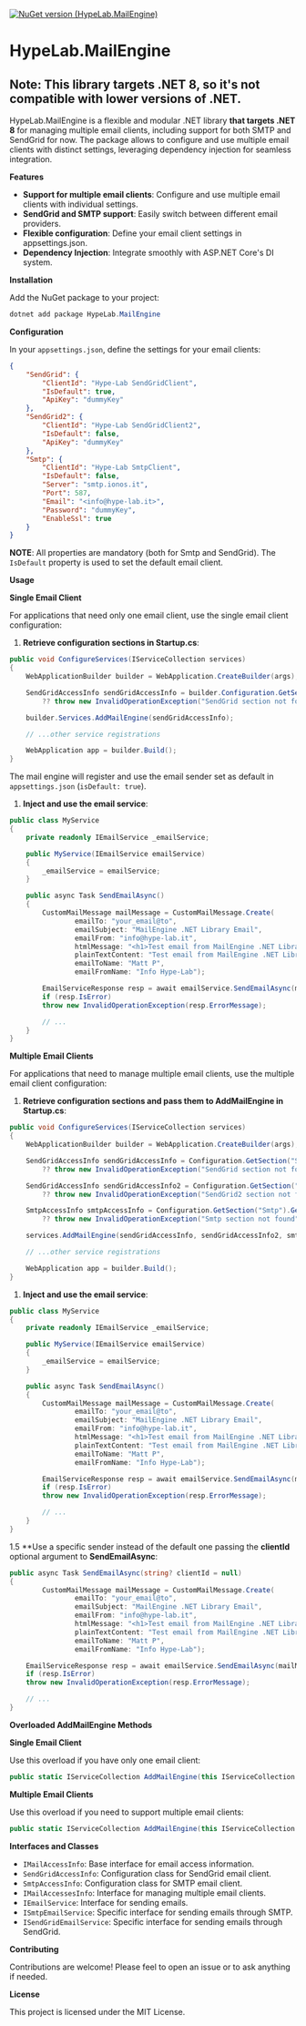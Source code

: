 [![NuGet version (HypeLab.MailEngine)](https://img.shields.io/nuget/v/HypeLab.MailEngine.svg?style=flat-square)](https://www.nuget.org/packages/HypeLab.MailEngine/)

# HypeLab.MailEngine
## Note: This library targets .NET 8, so it's not compatible with lower versions of .NET.

HypeLab.MailEngine is a flexible and modular .NET library **that targets .NET 8** for managing multiple email clients, including support for both SMTP and SendGrid for now.
The package allows to configure and use multiple email clients with distinct settings, leveraging dependency injection for seamless integration.

**Features**

- **Support for multiple email clients**: Configure and use multiple email clients with individual settings.
- **SendGrid and SMTP support**: Easily switch between different email providers.
- **Flexible configuration**: Define your email client settings in appsettings.json.
- **Dependency Injection**: Integrate smoothly with ASP.NET Core's DI system.

**Installation**

Add the NuGet package to your project:

```powershell
dotnet add package HypeLab.MailEngine
```

**Configuration**

In your `appsettings.json`, define the settings for your email clients:

```json
{
	"SendGrid": {
		"ClientId": "Hype-Lab SendGridClient",
		"IsDefault": true,
		"ApiKey": "dummyKey"
	},
	"SendGrid2": {
		"ClientId": "Hype-Lab SendGridClient2",
		"IsDefault": false,
		"ApiKey": "dummyKey"
	},
	"Smtp": {
		"ClientId": "Hype-Lab SmtpClient",
		"IsDefault": false,
		"Server": "smtp.ionos.it",
		"Port": 587,
		"Email": "<info@hype-lab.it>",
		"Password": "dummyKey",
		"EnableSsl": true
	}
}
```
**NOTE**: All properties are mandatory (both for Smtp and SendGrid). The `IsDefault` property is used to set the default email client.

**Usage**

**Single Email Client**

For applications that need only one email client, use the single email client configuration:

1. **Retrieve configuration sections in Startup.cs**:

```csharp
public void ConfigureServices(IServiceCollection services)
{
	WebApplicationBuilder builder = WebApplication.CreateBuilder(args);

	SendGridAccessInfo sendGridAccessInfo = builder.Configuration.GetSection("SendGrid").Get<SendGridAccessInfo>()
		?? throw new InvalidOperationException("SendGrid section not found");

	builder.Services.AddMailEngine(sendGridAccessInfo);

	// ...other service registrations

	WebApplication app = builder.Build();
}
```
The mail engine will register and use the email sender set as default in `appsettings.json` (`isDefault: true`).

1. **Inject and use the email service**:

```csharp
public class MyService
{
	private readonly IEmailService _emailService;

	public MyService(IEmailService emailService)
	{
		_emailService = emailService;
	}

	public async Task SendEmailAsync()
	{
		CustomMailMessage mailMessage = CustomMailMessage.Create(
				emailTo: "your_email@to",
				emailSubject: "MailEngine .NET Library Email",
				emailFrom: "info@hype-lab.it",
				htmlMessage: "<h1>Test email from MailEngine .NET Library</h1>",
				plainTextContent: "Test email from MailEngine .NET Library",
				emailToName: "Matt P",
				emailFromName: "Info Hype-Lab");

        EmailServiceResponse resp = await emailService.SendEmailAsync(mailMessage);
        if (resp.IsError)
		throw new InvalidOperationException(resp.ErrorMessage);

		// ...
	}
}
```

**Multiple Email Clients**

For applications that need to manage multiple email clients, use the multiple email client configuration:

1. **Retrieve configuration sections and pass them to AddMailEngine in Startup.cs**:

```csharp
public void ConfigureServices(IServiceCollection services)
{
	WebApplicationBuilder builder = WebApplication.CreateBuilder(args);

	SendGridAccessInfo sendGridAccessInfo = Configuration.GetSection("SendGrid").Get<SendGridAccessInfo>()
		?? throw new InvalidOperationException("SendGrid section not found");

	SendGridAccessInfo sendGridAccessInfo2 = Configuration.GetSection("SendGrid2").Get<SendGridAccessInfo>()
		?? throw new InvalidOperationException("SendGrid2 section not found");

	SmtpAccessInfo smtpAccessInfo = Configuration.GetSection("Smtp").Get<SmtpAccessInfo>()
		?? throw new InvalidOperationException("Smtp section not found");

	services.AddMailEngine(sendGridAccessInfo, sendGridAccessInfo2, smtpAccessInfo);

	// ...other service registrations

	WebApplication app = builder.Build();
}
```

1. **Inject and use the email service**:

```csharp
public class MyService
{
	private readonly IEmailService _emailService;

	public MyService(IEmailService emailService)
	{
		_emailService = emailService;
	}

	public async Task SendEmailAsync()
	{
		CustomMailMessage mailMessage = CustomMailMessage.Create(
				emailTo: "your_email@to",
				emailSubject: "MailEngine .NET Library Email",
				emailFrom: "info@hype-lab.it",
				htmlMessage: "<h1>Test email from MailEngine .NET Library</h1>",
				plainTextContent: "Test email from MailEngine .NET Library",
				emailToName: "Matt P",
				emailFromName: "Info Hype-Lab");

        EmailServiceResponse resp = await emailService.SendEmailAsync(mailMessage);
        if (resp.IsError)
		throw new InvalidOperationException(resp.ErrorMessage);

		// ...
	}
}
```

1.5 **Use a specific sender instead of the default one passing the **clientId** optional argument to **SendEmailAsync**:
```csharp
public async Task SendEmailAsync(string? clientId = null)
{
		CustomMailMessage mailMessage = CustomMailMessage.Create(
				emailTo: "your_email@to",
				emailSubject: "MailEngine .NET Library Email",
				emailFrom: "info@hype-lab.it",
				htmlMessage: "<h1>Test email from MailEngine .NET Library</h1>",
				plainTextContent: "Test email from MailEngine .NET Library",
				emailToName: "Matt P",
				emailFromName: "Info Hype-Lab");

    EmailServiceResponse resp = await emailService.SendEmailAsync(mailMessage, clientId);
    if (resp.IsError)
	throw new InvalidOperationException(resp.ErrorMessage);

	// ...
}
```

**Overloaded AddMailEngine Methods**

**Single Email Client**

Use this overload if you have only one email client:
```csharp
public static IServiceCollection AddMailEngine(this IServiceCollection services, IMailAccessInfo mailAccessInfo)
```

**Multiple Email Clients**

Use this overload if you need to support multiple email clients:
```csharp
public static IServiceCollection AddMailEngine(this IServiceCollection services, params IMailAccessInfo[] mailAccessInfoParams)
```

**Interfaces and Classes**

- `IMailAccessInfo`: Base interface for email access information.
- `SendGridAccessInfo`: Configuration class for SendGrid email client.
- `SmtpAccessInfo`: Configuration class for SMTP email client.
- `IMailAccessesInfo`: Interface for managing multiple email clients.
- `IEmailService`: Interface for sending emails.
- `ISmtpEmailService`: Specific interface for sending emails through SMTP.
- `ISendGridEmailService`: Specific interface for sending emails through SendGrid.

**Contributing**

Contributions are welcome! Please feel to open an issue or to ask anything if needed.

**License**

This project is licensed under the MIT License.